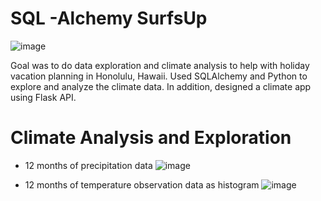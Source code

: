 # SQL -Alchemy SurfsUp
![image](https://user-images.githubusercontent.com/119978382/224205639-2b3ad71a-1bcb-4e2b-8204-ca4c00fca57f.png)

Goal was to do data exploration and climate analysis to help with holiday vacation planning in Honolulu, Hawaii. Used SQLAlchemy and Python to explore and analyze the climate data. In addition, designed a climate app using Flask API. 

# Climate Analysis and Exploration
* 12 months of precipitation data
![image](https://user-images.githubusercontent.com/119978382/224207814-7bfbb4ac-6e11-413c-8417-f8b825fde328.png)

* 12 months of temperature observation data as histogram
![image](https://user-images.githubusercontent.com/119978382/224207687-2f436fc7-795d-42b6-aa46-86622c53e4ef.png)
